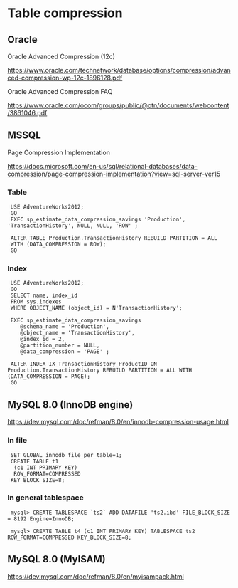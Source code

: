 # Table compression

## Oracle

Oracle Advanced Compression (12c)

https://www.oracle.com/technetwork/database/options/compression/advanced-compression-wp-12c-1896128.pdf

Oracle Advanced Compression FAQ

https://www.oracle.com/ocom/groups/public/@otn/documents/webcontent/3861046.pdf

## MSSQL

Page Compression Implementation 

https://docs.microsoft.com/en-us/sql/relational-databases/data-compression/page-compression-implementation?view=sql-server-ver15

### Table

```
 USE AdventureWorks2012;  
 GO  
 EXEC sp_estimate_data_compression_savings 'Production', 'TransactionHistory', NULL, NULL, 'ROW' ;  

 ALTER TABLE Production.TransactionHistory REBUILD PARTITION = ALL  
 WITH (DATA_COMPRESSION = ROW);   
 GO  
```

### Index

```
 USE AdventureWorks2012;   
 GO  
 SELECT name, index_id  
 FROM sys.indexes  
 WHERE OBJECT_NAME (object_id) = N'TransactionHistory';  

 EXEC sp_estimate_data_compression_savings   
    @schema_name = 'Production',   
    @object_name = 'TransactionHistory',  
    @index_id = 2,   
    @partition_number = NULL,   
    @data_compression = 'PAGE' ;   

 ALTER INDEX IX_TransactionHistory_ProductID ON Production.TransactionHistory REBUILD PARTITION = ALL WITH (DATA_COMPRESSION = PAGE);  
 GO  
```

## MySQL 8.0 (InnoDB engine)

https://dev.mysql.com/doc/refman/8.0/en/innodb-compression-usage.html

### In file

```
 SET GLOBAL innodb_file_per_table=1;
 CREATE TABLE t1
  (c1 INT PRIMARY KEY)
  ROW_FORMAT=COMPRESSED
 KEY_BLOCK_SIZE=8;
```

### In general tablespace

```
 mysql> CREATE TABLESPACE `ts2` ADD DATAFILE 'ts2.ibd' FILE_BLOCK_SIZE = 8192 Engine=InnoDB;

 mysql> CREATE TABLE t4 (c1 INT PRIMARY KEY) TABLESPACE ts2 ROW_FORMAT=COMPRESSED KEY_BLOCK_SIZE=8;
```

## MySQL 8.0 (MyISAM)

https://dev.mysql.com/doc/refman/8.0/en/myisampack.html

